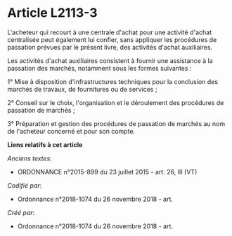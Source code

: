 # Article L2113-3

L'acheteur qui recourt à une centrale d'achat pour une activité d'achat centralisée peut également lui confier, sans
appliquer les procédures de passation prévues par le présent livre, des activités d'achat auxiliaires.

Les activités d'achat auxiliaires consistent à fournir une assistance à la passation des marchés, notamment sous les formes
suivantes :

1° Mise à disposition d'infrastructures techniques pour la conclusion des marchés de travaux, de fournitures ou de services ;

2° Conseil sur le choix, l'organisation et le déroulement des procédures de passation de marchés ;

3° Préparation et gestion des procédures de passation de marchés au nom de l'acheteur concerné et pour son compte.

**Liens relatifs à cet article**

_Anciens textes_:

  - ORDONNANCE n°2015-899 du 23 juillet 2015 - art. 26, III (VT)

_Codifié par_:

  - Ordonnance n°2018-1074 du 26 novembre 2018 - art.

_Créé par_:

  - Ordonnance n°2018-1074 du 26 novembre 2018 - art.
